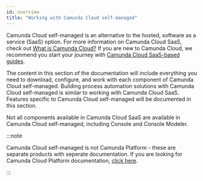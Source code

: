 ```yaml
---
id: overview
title: "Working with Camunda Cloud self-managed"
---
```


Camunda Cloud self-managed is an alternative to the hosted, software as a service (SaaS) option. For more information on Camunda Cloud SaaS, check out [What is Camunda Cloud?](../components/concepts/what-is-camunda-cloud.md) If you are new to Camunda Cloud, we recommend you start your journey with [Camunda Cloud SaaS-based guides](../guides/).

The content in this section of the documentation will include everything you need to download, configure, and work with each component of Camunda Cloud self-managed. Building process automation solutions with Camunda Cloud self-managed is similar to working with Camunda Cloud SaaS. Features specific to Camunda Cloud self-managed will be documented in this section. 

Not all components available in Camunda Cloud SaaS are available in Camunda Cloud self-managed, including Console and Console Modeler. 

:::note

Camunda Cloud self-managed is not Camunda Platform - these are separate products with seperate documentation. If you are looking for Camunda Cloud Platform documentation, [click here](https://docs.camunda.org).

:::